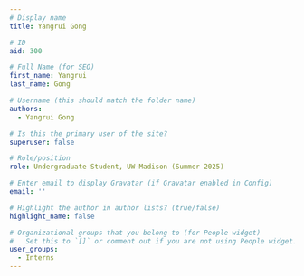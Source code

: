 ```yaml
---
# Display name
title: Yangrui Gong

# ID
aid: 300

# Full Name (for SEO)
first_name: Yangrui
last_name: Gong

# Username (this should match the folder name)
authors:
  - Yangrui Gong

# Is this the primary user of the site?
superuser: false

# Role/position
role: Undergraduate Student, UW-Madison (Summer 2025)

# Enter email to display Gravatar (if Gravatar enabled in Config)
email: ''

# Highlight the author in author lists? (true/false)
highlight_name: false

# Organizational groups that you belong to (for People widget)
#   Set this to `[]` or comment out if you are not using People widget.
user_groups:
  - Interns
---
```

